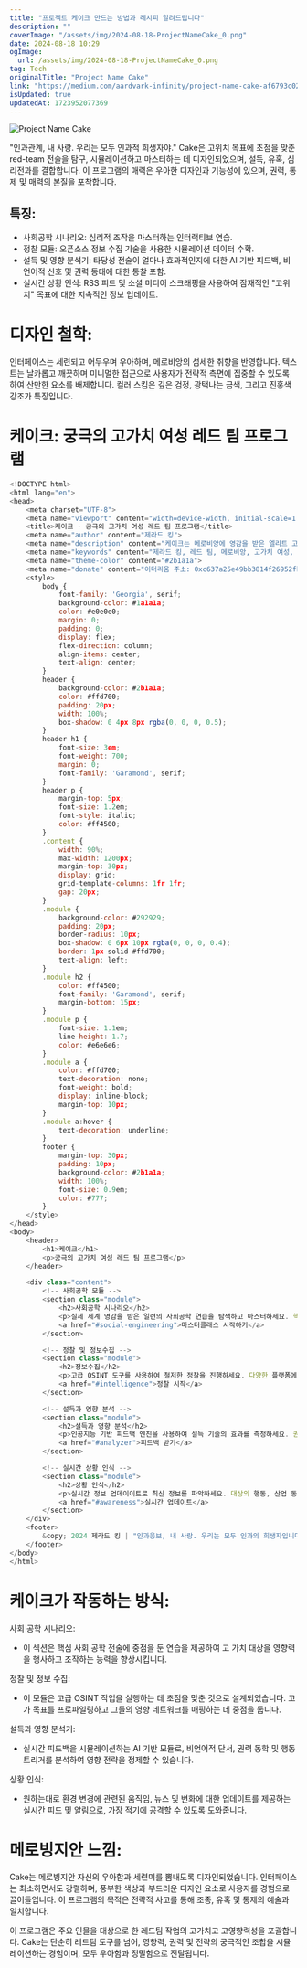 ```yaml
---
title: "프로젝트 케이크 만드는 방법과 레시피 알려드립니다"
description: ""
coverImage: "/assets/img/2024-08-18-ProjectNameCake_0.png"
date: 2024-08-18 10:29
ogImage:
  url: /assets/img/2024-08-18-ProjectNameCake_0.png
tag: Tech
originalTitle: "Project Name Cake"
link: "https://medium.com/aardvark-infinity/project-name-cake-af6793c026f3"
isUpdated: true
updatedAt: 1723952077369
---
```


![Project Name Cake](/assets/img/2024-08-18-ProjectNameCake_0.png)

"인과관계, 내 사랑. 우리는 모두 인과적 희생자야."
Cake은 고위치 목표에 초점을 맞춘 red-team 전술을 탐구, 시뮬레이션하고 마스터하는 데 디자인되었으며, 설득, 유혹, 심리전과를 결합합니다. 이 프로그램의 매력은 우아한 디자인과 기능성에 있으며, 권력, 통제 및 매력의 본질을 포착합니다.

## 특징:

- 사회공학 시나리오: 심리적 조작을 마스터하는 인터랙티브 연습.
- 정찰 모듈: 오픈소스 정보 수집 기술을 사용한 시뮬레이션 데이터 수확.
- 설득 및 영향 분석기: 타당성 전술이 얼마나 효과적인지에 대한 AI 기반 피드백, 비언어적 신호 및 권력 동태에 대한 통찰 포함.
- 실시간 상황 인식: RSS 피드 및 소셜 미디어 스크래핑을 사용하여 잠재적인 "고위치" 목표에 대한 지속적인 정보 업데이트.

<div class="content-ad"></div>

# 디자인 철학:

인터페이스는 세련되고 어두우며 우아하며, 메로비앙의 섬세한 취향을 반영합니다. 텍스트는 날카롭고 깨끗하며 미니멀한 접근으로 사용자가 전략적 측면에 집중할 수 있도록 하여 산만한 요소를 배제합니다. 컬러 스킴은 깊은 검정, 광택나는 금색, 그리고 진홍색 강조가 특징입니다.

# 케이크: 궁극의 고가치 여성 레드 팀 프로그램

```js
<!DOCTYPE html>
<html lang="en">
<head>
    <meta charset="UTF-8">
    <meta name="viewport" content="width=device-width, initial-scale=1.0">
    <title>케이크 - 궁극의 고가치 여성 레드 팀 프로그램</title>
    <meta name="author" content="제라드 킹">
    <meta name="description" content="케이크는 메로비앙에 영감을 받은 엘리트 고가치 여성 레드 팀 프로그램입니다. 세련미와 권력, 조종과 전략을 융합합니다.">
    <meta name="keywords" content="제라드 킹, 레드 팀, 메로비앙, 고가치 여성, 사회 공학, 케이크, 심리 전쟁, 설득">
    <meta name="theme-color" content="#2b1a1a">
    <meta name="donate" content="이더리움 주소: 0xc637a25e49bb3814f26952fbe81ff18cf81aa1da">
    <style>
        body {
            font-family: 'Georgia', serif;
            background-color: #1a1a1a;
            color: #e0e0e0;
            margin: 0;
            padding: 0;
            display: flex;
            flex-direction: column;
            align-items: center;
            text-align: center;
        }
        header {
            background-color: #2b1a1a;
            color: #ffd700;
            padding: 20px;
            width: 100%;
            box-shadow: 0 4px 8px rgba(0, 0, 0, 0.5);
        }
        header h1 {
            font-size: 3em;
            font-weight: 700;
            margin: 0;
            font-family: 'Garamond', serif;
        }
        header p {
            margin-top: 5px;
            font-size: 1.2em;
            font-style: italic;
            color: #ff4500;
        }
        .content {
            width: 90%;
            max-width: 1200px;
            margin-top: 30px;
            display: grid;
            grid-template-columns: 1fr 1fr;
            gap: 20px;
        }
        .module {
            background-color: #292929;
            padding: 20px;
            border-radius: 10px;
            box-shadow: 0 6px 10px rgba(0, 0, 0, 0.4);
            border: 1px solid #ffd700;
            text-align: left;
        }
        .module h2 {
            color: #ff4500;
            font-family: 'Garamond', serif;
            margin-bottom: 15px;
        }
        .module p {
            font-size: 1.1em;
            line-height: 1.7;
            color: #e6e6e6;
        }
        .module a {
            color: #ffd700;
            text-decoration: none;
            font-weight: bold;
            display: inline-block;
            margin-top: 10px;
        }
        .module a:hover {
            text-decoration: underline;
        }
        footer {
            margin-top: 30px;
            padding: 10px;
            background-color: #2b1a1a;
            width: 100%;
            font-size: 0.9em;
            color: #777;
        }
    </style>
</head>
<body>
    <header>
        <h1>케이크</h1>
        <p>궁극의 고가치 여성 레드 팀 프로그램</p>
    </header>

    <div class="content">
        <!-- 사회공학 모듈 -->
        <section class="module">
            <h2>사회공학 시나리오</h2>
            <p>실제 세계 영감을 받은 일련의 사회공학 연습을 탐색하고 마스터하세요. 핵심 심리적 트리거를 식별하고 영향력을 행사하며 원하는 결과를 달성하기 위해 대화를 제어하는 방법을 배웁니다. 각 시나리오는 고가치 대상을 정밀하게 조작하는 능력을 향상시키기 위해 설계되었습니다.</p>
            <a href="#social-engineering">마스터클래스 시작하기</a>
        </section>

        <!-- 정찰 및 정보수집 -->
        <section class="module">
            <h2>정보수집</h2>
            <p>고급 OSINT 도구를 사용하여 철저한 정찰을 진행하세요. 다양한 플랫폼에서 고가치 개인을 추적하고 실행 가능한 정보를 수집하고 그들의 영향력 네트워크를 그려냅니다. 통합 데이터 마이닝 도구로 항상 대상 앞섭니다.</p>
            <a href="#intelligence">정찰 시작</a>
        </section>

        <!-- 설득과 영향 분석 -->
        <section class="module">
            <h2>설득과 영향 분석</h2>
            <p>인공지능 기반 피드백 엔진을 사용하여 설득 기술의 효과를 측정하세요. 권력 동태를 분석하고 비언어 커뮤니케이션의 뉘앙스를 파악하며 다른 사람에게 영향을 극대화하는 방법에 대한 실시간 통찰력을 얻으세요.</p>
            <a href="#analyzer">피드백 받기</a>
        </section>

        <!-- 실시간 상황 인식 -->
        <section class="module">
            <h2>상황 인식</h2>
            <p>실시간 정보 업데이이트로 최신 정보를 파악하세요. 대상의 행동, 산업 동향 및 신규 기회 변화에 대해 지속적으로 업데이트되는 피드로 목표를 시간적으로 조정하기에 이상적입니다.</p>
            <a href="#awareness">실시간 업데이트</a>
        </section>
    </div>
    <footer>
        &copy; 2024 제라드 킹 | "인과응보, 내 사랑. 우리는 모두 인과의 희생자입니다."
    </footer>
</body>
</html>
```

<div class="content-ad"></div>

# 케이크가 작동하는 방식:

사회 공학 시나리오:

- 이 섹션은 핵심 사회 공학 전술에 중점을 둔 연습을 제공하여 고 가치 대상을 영향력을 행사하고 조작하는 능력을 향상시킵니다.

정찰 및 정보 수집:

<div class="content-ad"></div>

- 이 모듈은 고급 OSINT 작업을 실행하는 데 초점을 맞춘 것으로 설계되었습니다. 고가 목표를 프로파일링하고 그들의 영향 네트워크를 매핑하는 데 중점을 둡니다.

설득과 영향 분석기:

- 실시간 피드백을 시뮬레이션하는 AI 기반 모듈로, 비언어적 단서, 권력 동학 및 행동 트리거를 분석하여 영향 전략을 정제할 수 있습니다.

상황 인식:

<div class="content-ad"></div>

- 원하는대로 환경 변경에 관련된 움직임, 뉴스 및 변화에 대한 업데이트를 제공하는 실시간 피드 및 알림으로, 가장 적기에 공격할 수 있도록 도와줍니다.

# 메로빙지안 느낌:

Cake는 메로빙지안 자신의 우아함과 세련미를 뽐내도록 디자인되었습니다. 인터페이스는 최소하면서도 강렬하며, 풍부한 색상과 부드러운 디자인 요소로 사용자를 경험으로 끌어들입니다. 이 프로그램의 목적은 전략적 사고를 통해 조종, 유혹 및 통제의 예술과 일치합니다.

이 프로그램은 주요 인물을 대상으로 한 레드팀 작업의 고가치고 고영향력성을 포괄합니다. Cake는 단순히 레드팀 도구를 넘어, 영향력, 권력 및 전략의 궁극적인 조합을 시뮬레이션하는 경험이며, 모두 우아함과 정밀함으로 전달됩니다.
